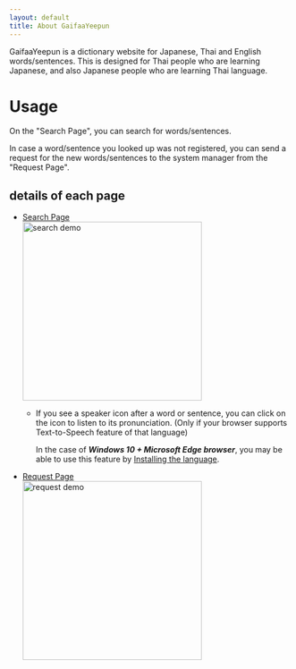 ```yaml
---
layout: default
title: About GaifaaYeepun
---
```


GaifaaYeepun is a dictionary website for Japanese, Thai and English words/sentences.
This is designed for Thai people who are learning Japanese, and also Japanese people who are learning Thai language.

# Usage
On the "Search Page", you can search for words/sentences.

In case a word/sentence you looked up was not registered, you can send a request for the new
words/sentences to the system manager from the "Request Page".


## details of each page

- [Search Page](./howtouse_search.md)  
[<img src ="https://user-images.githubusercontent.com/42882840/100090635-cf21c100-2e96-11eb-98ec-18694d4d44c9.gif" alt="search demo" width="320">](./howtouse_search.md)

  - If you see a speaker icon<i class="fas fa-volume-up"></i> after a word or sentence, you can click on the icon to listen to its pronunciation. (Only if your browser supports Text-to-Speech feature of that language)
    
    In the case of ___Windows 10 + Microsoft Edge browser___, you may be able to use this feature by [Installing the language](https://support.microsoft.com/en-us/office/download-voices-for-immersive-reader-read-mode-and-read-aloud-4c83a8d8-7486-42f7-8e46-2b0fdf753130?wt.mc_id=edgeui-readaloud-voices&ui=en-us&rs=en-us&ad=us).  

- [Request Page](./howtouse_request.md)  
[<img src ="https://user-images.githubusercontent.com/42882840/100090636-d0eb8480-2e96-11eb-823e-e0059da94e58.gif" alt="request demo" width="320">](./howtouse_request.md)